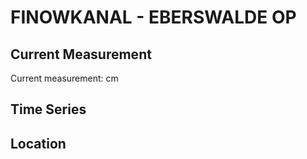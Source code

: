 # FINOWKANAL - EBERSWALDE OP

## Current Measurement

Current measurement: <Value topic="rivers/pegel-online/FiK/EBERSWALDE-OP/measurementValue"/> cm

## Time Series

<TimeSeries topic="rivers/pegel-online/FiK/EBERSWALDE-OP/measurementValue" period="week" />

## Location

<WorldMap>
  <Marker lat="52.83583004660046" lon="13.820930429305905" labelTopic="rivers/pegel-online/FiK/EBERSWALDE-OP/measurementValue" />
</WorldMap>
